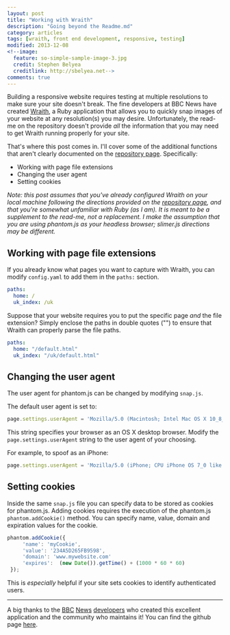 ```yaml
---
layout: post
title: "Working with Wraith"
description: "Going beyond the Readme.md"
category: articles
tags: [wraith, front end development, responsive, testing]
modified: 2013-12-08
<!--image:
  feature: so-simple-sample-image-3.jpg
  credit: Stephen Belyea
  creditlink: http://sbelyea.net-->
comments: true  
---
```


Building a responsive website requires testing at multiple resolutions to make sure your site doesn't break.  The fine developers at BBC News have created [Wraith][1], a Ruby application that allows you to quickly snap images of your website at any resolution(s) you may desire.  Unfortunately, the read-me on the repository doesn't provide _all_ the information that you may need to get Wraith running properly for your site.  

That's where this post comes in.  I'll cover some of the additional functions that aren't clearly documented on the [repository page][1].  Specifically:
	
- Working with page file extensions
- Changing the user agent
- Setting cookies

_Note: this post assumes that you've already configured Wraith on your local machine following the directions provided on the [repository page][1], and that you're somewhat unfamiliar with Ruby (as I am).  It is meant to be a supplement to the read-me, not a replacement.  I make the assumption that you are using phantom.js as your headless browser; slimer.js directions may be different._

## Working with page file extensions

If you already know what pages you want to capture with Wraith, you can modify `config.yaml` to add them in the `paths:` section.

~~~yaml
paths:
  home: /
  uk_index: /uk
~~~

Suppose that your website requires you to put the specific page _and_ the file extension?  Simply enclose the paths in double quotes ("") to ensure that Wraith can properly parse the file paths.

~~~yaml
paths:
  home: "/default.html"
  uk_index: "/uk/default.html"
~~~

## Changing the user agent

The user agent for phantom.js can be changed by modifying `snap.js`.

The default user agent is set to:

~~~javascript
page.settings.userAgent = 'Mozilla/5.0 (Macintosh; Intel Mac OS X 10_8_2) AppleWebKit/537.17 (KHTML, like Gecko) Chrome/28.0.1500.95 Safari/537.17';
~~~

This string specifies your browser as an OS X desktop browser.  Modify the `page.settings.userAgent` string to the user agent of your choosing.

For example, to spoof as an iPhone:

~~~javascript
page.settings.userAgent = 'Mozilla/5.0 (iPhone; CPU iPhone OS 7_0 like Mac OS X) AppleWebKit/537.51.1 (KHTML, like Gecko) Version/7.0 Mobile/11A465 Safari/9537.53';
~~~

## Setting cookies

Inside the same `snap.js` file you can specify data to be stored as cookies for phantom.js.  Adding cookies requires the execution of the phantom.js `phantom.addCookie()` method.  You can specify name, value, domain and expiration values for the cookie.

~~~javascript
phantom.addCookie({
     'name': 'myCookie',
     'value': '234A5D265FB9598',
     'domain': 'www.mywebsite.com'
     'expires':  (new Date()).getTime() + (1000 * 60 * 60) 
 });
~~~

This is _especially_ helpful if your site sets cookies to identify authenticated users.

---
A big thanks to the [BBC][2] [News][3] [developers][4] who created this excellent application and the community who maintains it!  You can find the github page [here][1].

<!-- LINK LIST -->
[1]:https://github.com/BBC-News/wraith
[2]:https://twitter.com/dblooman
[3]:https://twitter.com/jcleveley
[4]:https://twitter.com/sthulb